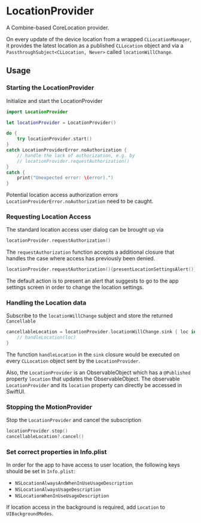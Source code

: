 # LocationProvider

A Combine-based CoreLocation provider.

On every update of the device location from a wrapped `CLLocationManager`,
it provides the latest location as a published `CLLocation` object and
via a `PassthroughSubject<CLLocation, Never>` called `locationWillChange`.

## Usage

### Starting the LocationProvider

Initialize and start the LocationProvider

```swift
import LocationProvider

let locationProvider = LocationProvider()

do {
    try locationProvider.start()
}
catch LocationProviderError.noAuthorization {
    // handle the lack of authorization, e.g. by
    // locationProvider.requestAuthorization()
}
catch {
    print("Unexpected error: \(error).")
}
```

Potential location access authorization errors `LocationProviderError.noAuthorization` need to be caught.


### Requesting Location Access

The standard location access user dialog can be brought up via
```swift
locationProvider.requestAuthorization()
```

The `requestAuthorization` function accepts a additional closure that handles the  case where access has previously been denied. 

```swift
locationProvider.requestAuthorization(){presentLocationSettingsAlert()}
```
The default action is to present an alert that suggests to go to the app settings screen in order to change the location settings.  

### Handling the Location data

Subscribe to the `locationWillChange` subject and store the returned `Cancellable`

```swift
cancellableLocation = locationProvider.locationWillChange.sink { loc in
    // handleLocation(loc)
}
```

The function `handleLocation` in the `sink` closure would be executed on every `CLLocation` object sent by the `LocationProvider`.

Also, the `LocationProvider` is an ObservableObject which has a `@Published` property `location` that updates the ObservableObject.
The observable `LocationProvider` and its `location` property can directly be accessed in SwiftUI.



### Stopping the MotionProvider

Stop the `LocationProvider` and cancel the subscription

```swift
locationProvider.stop()
cancellableLocation?.cancel()
```

### Set correct properties in Info.plist

In order for the app to have access to user location, the following keys should be set in `Info.plist`:

* `NSLocationAlwaysAndWhenInUseUsageDescription`
* `NSLocationAlwaysUsageDescription`
* `NSLocationWhenInUseUsageDescription`

If location access in the background is required, add `Location` to `UIBackgroundModes`.
